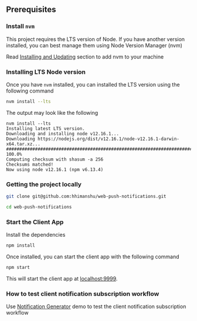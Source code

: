 ## Prerequisites

### Install `nvm`
This project requires the LTS version of Node. If you have another version installed, you can best manage them using Node Version Manager (nvm)

Read [Installing and Updating](https://github.com/nvm-sh/nvm#installing-and-updating) section to add nvm to your machine

### Installing LTS Node version
Once you have `nvm` installed, you can installed the LTS version using the following command
```sh
nvm install --lts
```

The output may look like the following

```text
nvm install --lts
Installing latest LTS version.
Downloading and installing node v12.16.1...
Downloading https://nodejs.org/dist/v12.16.1/node-v12.16.1-darwin-x64.tar.xz...
############################################################################################################ 100.0%
Computing checksum with shasum -a 256
Checksums matched!
Now using node v12.16.1 (npm v6.13.4)
```

### Getting the project locally
```sh
git clone git@github.com:hhimanshu/web-push-notifications.git

cd web-push-notifications
```

### Start the Client App
Install the dependencies
```sh
npm install
```

Once installed, you can start the client app with the following command
```sh
npm start
```

This will start the client app at [localhost:9999](http://localhost:9999).

### How to test client notification subscription workflow
Use [Notification Generator](https://serviceworke.rs/push-get-payload_demo.html) demo to test the client notification subscription workflow